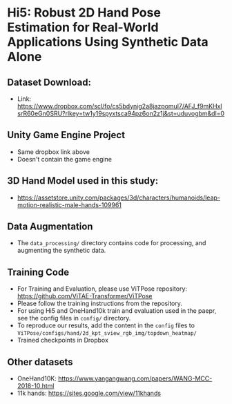 # Hi5: Robust 2D Hand Pose Estimation for Real-World Applications Using Synthetic Data Alone

## Dataset Download:
- Link: https://www.dropbox.com/scl/fo/cs5bdynig2a8jazpomul7/AFJ_f9mKHxlsrR60eGn0SRU?rlkey=tw1y19spyxtsca94pz6on2z1j&st=uduvogbm&dl=0


## Unity Game Engine Project
- Same dropbox link above
- Doesn't contain the game engine 


## 3D Hand Model used in this study:
- https://assetstore.unity.com/packages/3d/characters/humanoids/leap-motion-realistic-male-hands-109961


## Data Augmentation
- The `data_processing/` directory contains code for processing, and augmenting the synthetic data.


## Training Code
- For Training and Evaluation, please use ViTPose repository:
https://github.com/ViTAE-Transformer/ViTPose
- Please follow the training instructions from the repository.
- For using Hi5 and OneHand10k train and evaluation used in the paepr, see the config files in `config/` directory.
- To reproduce our results, add the content in the `config` files to `ViTPose/configs/hand/2d_kpt_sview_rgb_img/topdown_heatmap/`
- Trained checkpoints in Dropbox

## Other datasets
- OneHand10K: https://www.yangangwang.com/papers/WANG-MCC-2018-10.html
- 11k hands: https://sites.google.com/view/11khands

